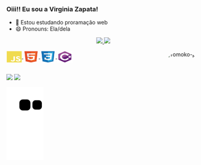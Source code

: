 ### Oiii!! Eu sou a Virginia Zapata!

- 🌱 Estou estudando proramação web
- 😄 Pronouns: Ela/dela

<div align="center">
  <a href="https://github.com/TomokoFujimoto">
  <img height="180em" src="https://github-readme-stats.vercel.app/api?username=tomokofujimoto&show_icons=true&theme=dracula&include_all_commits=true&count_private=true"/>
  <img height="180em" src="https://github-readme-stats.vercel.app/api/top-langs/?username=tomokofujimoto&layout=compact&langs_count=7&theme=dracula"/>
</div>
  <div style="display: inline_block"><br>
  <img align="center" alt="Rafa-Js" height="30" width="40" src="https://raw.githubusercontent.com/devicons/devicon/master/icons/javascript/javascript-plain.svg">
  <img align="center" alt="Rafa-HTML" height="30" width="40" src="https://raw.githubusercontent.com/devicons/devicon/master/icons/html5/html5-original.svg">
  <img align="center" alt="Rafa-CSS" height="30" width="40" src="https://raw.githubusercontent.com/devicons/devicon/master/icons/css3/css3-original.svg">
  <img align="center" alt="Rafa-Csharp" height="30" width="40" src="https://raw.githubusercontent.com/devicons/devicon/master/icons/csharp/csharp-original.svg">
    <img align="right" alt="Tomoko-pic" height="150" style="border-radius:50px;"
  src="https://share-cdn.picrew.me/shareImg/org/202109/338224_bmqT9uvD.png">
</div>
  
##
  
  <div> 
 
 
 	
 
  <a href = "mailto:virjanzala@gmail.com"><img src="https://img.shields.io/badge/-Gmail-%23333?style=for-the-badge&logo=gmail&logoColor=white" target="_blank"></a>
  <a href="https://www.linkedin.com/in/virginia-zapata-la-rosa/" target="_blank"><img src="https://img.shields.io/badge/-LinkedIn-%230077B5?style=for-the-badge&logo=linkedin&logoColor=white" target="_blank"></a> 
 
  ![Snake animation](https://github.com/rafaballerini/rafaballerini/blob/output/github-contribution-grid-snake.svg)
</div>
  

